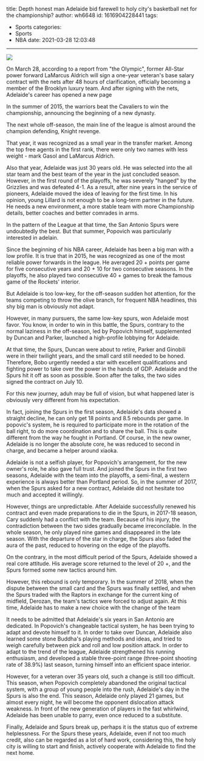 title: Depth  honest man Adelaide bid farewell to holy city's basketball net for the championship?
author: wh6648
id: 1616904228441
tags: 
- Sports
categories: 
- Sports
- NBA
date: 2021-03-28 12:03:48
---
![](https://p0.itc.cn/images01/20210328/6eddeaf2ac794ea8a0c2b0aa5a3155d5.jpeg)


On March 28, according to a report from "the Olympic", former All-Star power forward LaMarcus Aldrich will sign a one-year veteran's base salary contract with the nets after 48 hours of clarification, officially becoming a member of the Brooklyn luxury team. And after signing with the nets, Adelaide's career has opened a new page

In the summer of 2015, the warriors beat the Cavaliers to win the championship, announcing the beginning of a new dynasty.

The next whole off-season, the main line of the league is almost around the champion defending, Knight revenge.

That year, it was recognized as a small year in the transfer market. Among the top free agents in the first rank, there were only two names with less weight - mark Gasol and LaMarcus Aldrich.

Also that year, Adelaide was just 30 years old. He was selected into the all star team and the best team of the year in the just concluded season. However, in the first round of the playoffs, he was severely "hanged" by the Grizzlies and was defeated 4-1. As a result, after nine years in the service of pioneers, Adelaide moved the idea of leaving for the first time. In his opinion, young Lillard is not enough to be a long-term partner in the future. He needs a new environment, a more stable team with more Championship details, better coaches and better comrades in arms.

In the pattern of the League at that time, the San Antonio Spurs were undoubtedly the best. But that summer, Popovich was particularly interested in adelain.

Since the beginning of his NBA career, Adelaide has been a big man with a low profile. It is true that in 2015, he was recognized as one of the most reliable power forwards in the league. He averaged 20 + points per game for five consecutive years and 20 + 10 for two consecutive seasons. In the playoffs, he also played two consecutive 40 + games to break the famous game of the Rockets' interior.

But Adelaide is too low-key, for the off-season sudden hot attention, for the teams competing to throw the olive branch, for frequent NBA headlines, this shy big man is obviously not adapt.

However, in many pursuers, the same low-key spurs, won Adelaide most favor. You know, in order to win in this battle, the Spurs, contrary to the normal laziness in the off-season, led by Popovich himself, supplemented by Duncan and Parker, launched a high-profile lobbying for Adelaide.

At that time, the Spurs, Duncan were about to retire, Parker and Ginobili were in their twilight years, and the small card still needed to be honed. Therefore, Bobo urgently needed a star with excellent qualifications and fighting power to take over the power in the hands of GDP. Adelaide and the Spurs hit it off as soon as possible. Soon after the talks, the two sides signed the contract on July 10.

For this new journey, aduh may be full of vision, but what happened later is obviously very different from his expectation.

In fact, joining the Spurs in the first season, Adelaide's data showed a straight decline, he can only get 18 points and 8.5 rebounds per game. In popovic's system, he is required to participate more in the rotation of the ball right, to do more coordination and to share the ball. This is quite different from the way he fought in Portland. Of course, in the new owner, Adelaide is no longer the absolute core, he was reduced to second in charge, and became a helper around xiaoka.

Adelaide is not a selfish player, for Popovich's arrangement, for the new owner's role, he also gave full trust. And joined the Spurs in the first two seasons, Adelaide with the team into the playoffs, a semi-final, a western experience is always better than Portland period. So, in the summer of 2017, when the Spurs asked for a new contract, Adelaide did not hesitate too much and accepted it willingly.

However, things are unpredictable. After Adelaide successfully renewed his contract and even made preparations to die in the Spurs, in 2017-18 season, Cary suddenly had a conflict with the team. Because of his injury, the contradiction between the two sides gradually became irreconcilable. In the whole season, he only played nine games and disappeared in the late season. With the departure of the star in charge, the Spurs also faded the aura of the past, reduced to hovering on the edge of the playoffs.

On the contrary, in the most difficult period of the Spurs, Adelaide showed a real core attitude. His average score returned to the level of 20 +, and the Spurs formed some new tactics around him.

However, this rebound is only temporary. In the summer of 2018, when the dispute between the small card and the Spurs was finally settled, and when the Spurs traded with the Raptors in exchange for the current king of midfield, Derozan, the team's tactics were forced to adjust again. At this time, Adelaide has to make a new choice with the change of the team

It needs to be admitted that Adelaide's six years in San Antonio are dedicated. In Popovich's changeable tactical system, he has been trying to adapt and devote himself to it. In order to take over Duncan, Adelaide also learned some stone Buddha's playing methods and ideas, and tried to weigh carefully between pick and roll and low position attack. In order to adapt to the trend of the league, Adelaide strengthened his running enthusiasm, and developed a stable three-point range (three-point shooting rate of 38.9%) last season, turning himself into an efficient space interior.

However, for a veteran over 35 years old, such a change is still too difficult. This season, when Popovich completely abandoned the original tactical system, with a group of young people into the rush, Adelaide's day in the Spurs is also the end. This season, Adelaide only played 21 games, but almost every night, he will become the opponent dislocation attack weakness. In front of the new generation of players in the fast whirlwind, Adelaide has been unable to parry, even once reduced to a substitute.

Finally, Adelaide and Spurs break up, perhaps it is the status quo of extreme helplessness. For the Spurs these years, Adelaide, even if not too much credit, also can be regarded as a lot of hard work, considering this, the holy city is willing to start and finish, actively cooperate with Adelaide to find the next home.

